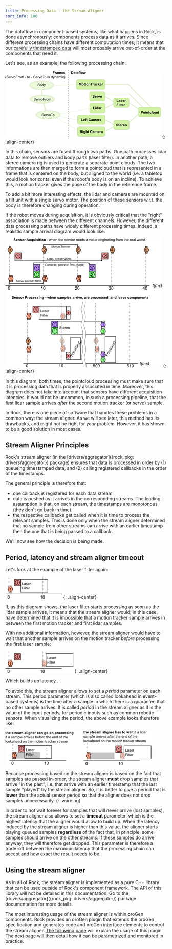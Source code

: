 ```yaml
---
title: Processing Data - the Stream Aligner
sort_info: 100
---
```


The dataflow in component-based systems, like what happens in Rock, is done
asynchronously: components process data as it arrives. Since different
processing chains have different computation times, it means that our [carefully
timestamped data](timestamping.html) will most probably arrive out-of-order at
the components that need it.

Let's see, as an example, the following processing chain:

![Example Processing Chain](stream_aligner_chain.png)
{: .align-center}

In this chain, sensors are fused through two paths. One path processes lidar
data to remove outliers and body parts (laser filter). In another path, a stereo
camera rig is used to generate a separate point clouds. The two informations are
then merged to form a pointcloud that is represented in a frame that is
centered on the body, but aligned to the world (i.e. a tabletop would look
horizontal even if the robot's body is on an incline). To achieve this, a motion
tracker gives the pose of the body in the reference frame.

To add a bit more interesting effects, the lidar and cameras are mounted on a
tilt unit with a single servo motor. The position of these sensors w.r.t. the
body is therefore changing during operation. 

If the robot moves during acquisition, it is obviously critical that the "right"
association is made between the different channels. However, the different data
processing paths have widely different processing times. Indeed, a realistic
sample arrival diagram would look like:

![Timeline Diagram for the Example Processing Chain](stream_aligner_timeline.png)
{: .align-center}

In this diagram, both times, the pointcloud processing must make sure that it is
processing data that is properly associated in time. Moreover, this diagram does
not take into account that sensors have different acquisition latencies. It
would not be uncommon, in such a processing pipeline, that the first lidar
sample arrives _after_ the second motion tracker (or servo) sample.

In Rock, there is one piece of software that handles these problems in a common
way: the stream aligner. As we will see later, this method has its drawbacks,
and might not be right for _your_ problem. However, it has shown to be a good
solution in most cases.

Stream Aligner Principles
-------------------------
Rock's stream aligner (in the [drivers/aggregator]({rock_pkg:
drivers/aggregator}) package) ensures that
data is processed in order by (1) queueing timestamped data, and (2) calling
registered callbacks in the order of the timestamps.

The general principle is therefore that:

 * one callback is registered for each data stream
 * data is pushed as it arrives in the corresponding streams. The leading
   assumption is that, on each stream, the timestamps are monotonous (they don't
   go back in time).
 * the respective callbacks get called when it is time to process the relevant
   samples. This is done only when the stream aligner determined that no sample
   from other streams can arrive with an earlier timestamp then the one that is
   being passed to a callback.

We'll now see how the decision is being made.

Period, latency and stream aligner timeout
----------------------------------

Let's look at the example of the laser filter again:

![Laser Filter Timeline](stream_aligner_period_latency_timeout_1.png)
{: .align-center}

If, as this diagram shows, the laser filter starts processing as soon as the
lidar sample arrives, it means that the stream aligner would, in this case, have
determined that it is impossible that a motion tracker sample arrives in between
the first motion tracker and first lidar samples.

With no additional information, however, the stream aligner would have to wait
that another sample arrives on the motion tracker _before_ processing the first
laser sample:

![Laser Filter Timeline](stream_aligner_period_latency_timeout_2.png)
{: .align-center}

Which builds up latency ...

To avoid this, the stream aligner allows to set a _period_ parameter on each
stream. This period parameter (which is also called lookahead in event-based
systems) is the time after a sample in which there is a guarantee that no other
sample arrives. It is called _period_ in the stream aligner as it is the value
of the input periods, for periodic inputs such as common robotic sensors. When
visualizing the period, the above example looks therefore like:

![Effect of period on the stream aligner behaviour](stream_aligner_period_latency_timeout.png)

Because processing based on the stream aligner is based on the fact that samples
are passed in-order, the stream aligner __must__ drop samples that arrive "in
the past", i.e. that arrive with an earlier timestamp that the last sample
"played" by the stream aligner. So, it is better to give a period that is
__lower__ than the actual sensor period so that the aligner does not drop
samples unnecessarily.
{: .warning}

In order to not wait forever for samples that will never arrive (lost samples),
the stream aligner also allows to set a __timeout__ parameter, which is the
highest latency that the aligner would allow to build up. When the latency
induced by the stream aligner is higher than this value, the aligner starts
playing queued samples __regardless__ of the fact that, in principle, some
samples should arrive on the other streams. If these samples do arrive anyway,
they will therefore get dropped. This parameter is therefore a trade-off between
the maximum latency that the processing chain can accept and how exact the
result needs to be.

Using the stream aligner
------------------------
As in all of Rock, the stream aligner is implemented as a pure C++ library that
can be used outside of Rock's component framework. The API of this library will
not be detailed in this documentation. Go to the [drivers/aggregator]({rock_pkg:
drivers/aggregator}) package documentation for more details.

The most interesting usage of the stream aligner is within oroGen components.
Rock provides an oroGen plugin that extends the oroGen specification and
generates code and oroGen interface elements to control the stream aligner. [The
following page](stream_aligner_orogen.html) will explain the usage of this
plugin. The [next page](stream_aligner_runtime.html) will then detail how it can
be parametrized and monitored in practice.

